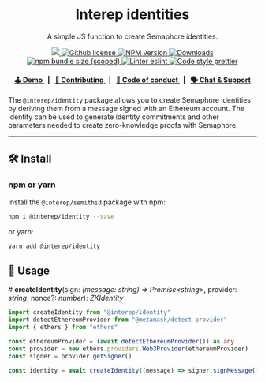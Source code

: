 <p align="center">
    <h1 align="center">
        Interep identities
    </h1>
    <p align="center">A simple JS function to create Semaphore identities.</p>
</p>

<p align="center">
    <a href="https://github.com/interep-project">
        <img src="https://img.shields.io/badge/project-Interep-blue.svg?style=flat-square">
    </a>
    <a href="https://github.com/interep-project/interep.js/blob/main/LICENSE">
        <img alt="Github license" src="https://img.shields.io/github/license/interep-project/interep.js.svg?style=flat-square">
    </a>
    <a href="https://www.npmjs.com/package/@interep/identity">
        <img alt="NPM version" src="https://img.shields.io/npm/v/@interep/identity?style=flat-square" />
    </a>
    <a href="https://npmjs.org/package/@interep/identity">
        <img alt="Downloads" src="https://img.shields.io/npm/dm/@interep/identity.svg?style=flat-square" />
    </a>
    <a href="https://bundlephobia.com/package/@interep/identity">
        <img alt="npm bundle size (scoped)" src="https://img.shields.io/bundlephobia/minzip/@interep/identity" />
    </a>
    <a href="https://eslint.org/">
        <img alt="Linter eslint" src="https://img.shields.io/badge/linter-eslint-8080f2?style=flat-square&logo=eslint" />
    </a>
    <a href="https://prettier.io/">
        <img alt="Code style prettier" src="https://img.shields.io/badge/code%20style-prettier-f8bc45?style=flat-square&logo=prettier" />
    </a>
</p>

<div align="center">
    <h4>
        <a href="https://js.interep.link/identity">
            🕹 Demo
        </a>
        <span>&nbsp;&nbsp;|&nbsp;&nbsp;</span>
        <a href="https://docs.interep.link/contributing">
            👥 Contributing
        </a>
        <span>&nbsp;&nbsp;|&nbsp;&nbsp;</span>
        <a href="https://docs.interep.link/code-of-conduct">
            🤝 Code of conduct
        </a>
        <span>&nbsp;&nbsp;|&nbsp;&nbsp;</span>
        <a href="https://appliedzkp.org/discord">
            🗣️ Chat &amp; Support
        </a>
    </h4>
</div>

The `@interep/identity` package allows you to create Semaphore identities by deriving them from a message signed with an Ethereum account. The identity can be used to generate identity commitments and other parameters needed to create zero-knowledge proofs with Semaphore.

---

## 🛠 Install

### npm or yarn

Install the `@interep/semithid` package with npm:

```bash
npm i @interep/identity --save
```

or yarn:

```bash
yarn add @interep/identity
```

## 📜 Usage

\# **createIdentity**(sign: _(message: string) => Promise\<string\>_, provider: _string_, nonce?: _number_): _ZKIdentity_

```typescript
import createIdentity from "@interep/identity"
import detectEthereumProvider from "@metamask/detect-provider"
import { ethers } from "ethers"

const ethereumProvider = (await detectEthereumProvider()) as any
const provider = new ethers.providers.Web3Provider(ethereumProvider)
const signer = provider.getSigner()

const identity = await createIdentity((message) => signer.signMessage(message), "Twitter")
```
